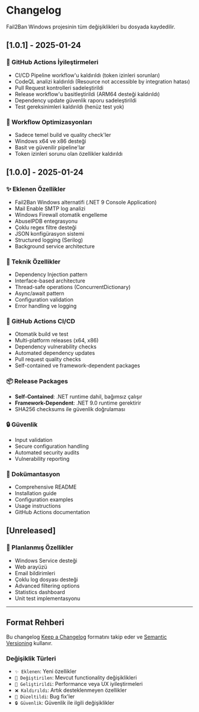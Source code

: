 # Changelog

Fail2Ban Windows projesinin tüm değişiklikleri bu dosyada kaydedilir.

## [1.0.1] - 2025-01-24

### 🔧 GitHub Actions İyileştirmeleri
- CI/CD Pipeline workflow'u kaldırıldı (token izinleri sorunları)
- CodeQL analizi kaldırıldı (Resource not accessible by integration hatası)
- Pull Request kontrolleri sadeleştirildi
- Release workflow'u basitleştirildi (ARM64 desteği kaldırıldı)
- Dependency update güvenlik raporu sadeleştirildi
- Test gereksinimleri kaldırıldı (henüz test yok)

### 🚀 Workflow Optimizasyonları
- Sadece temel build ve quality check'ler
- Windows x64 ve x86 desteği
- Basit ve güvenilir pipeline'lar
- Token izinleri sorunu olan özellikler kaldırıldı

## [1.0.0] - 2025-01-24

### ✨ Eklenen Özellikler
- Fail2Ban Windows alternatifi (.NET 9 Console Application)
- Mail Enable SMTP log analizi
- Windows Firewall otomatik engelleme
- AbuseIPDB entegrasyonu
- Çoklu regex filtre desteği
- JSON konfigürasyon sistemi
- Structured logging (Serilog)
- Background service architecture

### 🔧 Teknik Özellikler
- Dependency Injection pattern
- Interface-based architecture
- Thread-safe operations (ConcurrentDictionary)
- Async/await pattern
- Configuration validation
- Error handling ve logging

### 🚀 GitHub Actions CI/CD
- Otomatik build ve test
- Multi-platform releases (x64, x86)
- Dependency vulnerability checks
- Automated dependency updates
- Pull request quality checks
- Self-contained ve framework-dependent packages

### 📦 Release Packages
- **Self-Contained**: .NET runtime dahil, bağımsız çalışır
- **Framework-Dependent**: .NET 9.0 runtime gerektirir
- SHA256 checksums ile güvenlik doğrulaması

### 🔒 Güvenlik
- Input validation
- Secure configuration handling
- Automated security audits
- Vulnerability reporting

### 📖 Dokümantasyon
- Comprehensive README
- Installation guide
- Configuration examples
- Usage instructions
- GitHub Actions documentation

## [Unreleased]

### 🔄 Planlanmış Özellikler
- Windows Service desteği
- Web arayüzü
- Email bildirimleri
- Çoklu log dosyası desteği
- Advanced filtering options
- Statistics dashboard
- Unit test implementasyonu

---

## Format Rehberi

Bu changelog [Keep a Changelog](https://keepachangelog.com/en/1.0.0/) formatını takip eder ve [Semantic Versioning](https://semver.org/spec/v2.0.0.html) kullanır.

### Değişiklik Türleri
- `✨ Eklenen`: Yeni özellikler
- `🔧 Değiştirilen`: Mevcut functionality değişiklikleri  
- `🚀 Geliştirildi`: Performance veya UX iyileştirmeleri
- `❌ Kaldırıldı`: Artık desteklenmeyen özellikler
- `🐛 Düzeltildi`: Bug fix'ler
- `🔒 Güvenlik`: Güvenlik ile ilgili değişiklikler 